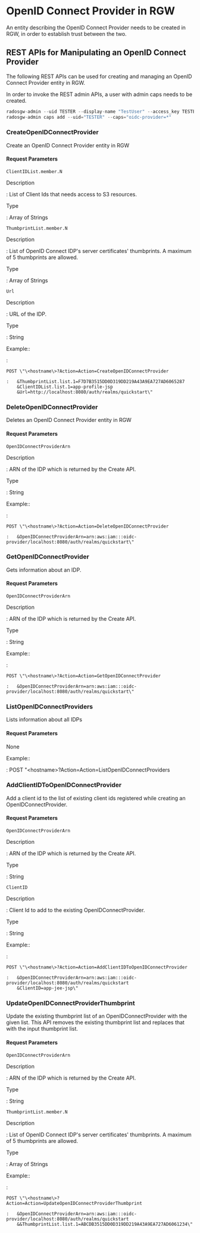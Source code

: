 # OpenID Connect Provider in RGW

An entity describing the OpenID Connect Provider needs to be created in
RGW, in order to establish trust between the two.

## REST APIs for Manipulating an OpenID Connect Provider

The following REST APIs can be used for creating and managing an OpenID
Connect Provider entity in RGW.

In order to invoke the REST admin APIs, a user with admin caps needs to
be created.

``` javascript
radosgw-admin --uid TESTER --display-name "TestUser" --access_key TESTER --secret test123 user create
radosgw-admin caps add --uid="TESTER" --caps="oidc-provider=*"
```

### CreateOpenIDConnectProvider

Create an OpenID Connect Provider entity in RGW

#### Request Parameters

`ClientIDList.member.N`

Description

:   List of Client Ids that needs access to S3 resources.

Type

:   Array of Strings

`ThumbprintList.member.N`

Description

:   List of OpenID Connect IDP\'s server certificates\' thumbprints. A
    maximum of 5 thumbprints are allowed.

Type

:   Array of Strings

`Url`

Description

:   URL of the IDP.

Type

:   String

<!-- -->

Example::

:   

    POST \"\<hostname\>?Action=Action=CreateOpenIDConnectProvider

    :   &ThumbprintList.list.1=F7D7B3515DD0D319DD219A43A9EA727AD6065287
        &ClientIDList.list.1=app-profile-jsp
        &Url=http://localhost:8080/auth/realms/quickstart\"

### DeleteOpenIDConnectProvider

Deletes an OpenID Connect Provider entity in RGW

#### Request Parameters

`OpenIDConnectProviderArn`

Description

:   ARN of the IDP which is returned by the Create API.

Type

:   String

<!-- -->

Example::

:   

    POST \"\<hostname\>?Action=Action=DeleteOpenIDConnectProvider

    :   &OpenIDConnectProviderArn=arn:aws:iam:::oidc-provider/localhost:8080/auth/realms/quickstart\"

### GetOpenIDConnectProvider

Gets information about an IDP.

#### Request Parameters

`OpenIDConnectProviderArn`

Description

:   ARN of the IDP which is returned by the Create API.

Type

:   String

<!-- -->

Example::

:   

    POST \"\<hostname\>?Action=Action=GetOpenIDConnectProvider

    :   &OpenIDConnectProviderArn=arn:aws:iam:::oidc-provider/localhost:8080/auth/realms/quickstart\"

### ListOpenIDConnectProviders

Lists information about all IDPs

#### Request Parameters

None

Example::

:   POST \"\<hostname\>?Action=Action=ListOpenIDConnectProviders

### AddClientIDToOpenIDConnectProvider

Add a client id to the list of existing client ids registered while
creating an OpenIDConnectProvider.

#### Request Parameters

`OpenIDConnectProviderArn`

Description

:   ARN of the IDP which is returned by the Create API.

Type

:   String

`ClientID`

Description

:   Client Id to add to the existing OpenIDConnectProvider.

Type

:   String

<!-- -->

Example::

:   

    POST \"\<hostname\>?Action=Action=AddClientIDToOpenIDConnectProvider

    :   &OpenIDConnectProviderArn=arn:aws:iam:::oidc-provider/localhost:8080/auth/realms/quickstart
        &ClientID=app-jee-jsp\"

### UpdateOpenIDConnectProviderThumbprint

Update the existing thumbprint list of an OpenIDConnectProvider with the
given list. This API removes the existing thumbprint list and replaces
that with the input thumbprint list.

#### Request Parameters

`OpenIDConnectProviderArn`

Description

:   ARN of the IDP which is returned by the Create API.

Type

:   String

`ThumbprintList.member.N`

Description

:   List of OpenID Connect IDP\'s server certificates\' thumbprints. A
    maximum of 5 thumbprints are allowed.

Type

:   Array of Strings

<!-- -->

Example::

:   

    POST \"\<hostname\>?Action=Action=UpdateOpenIDConnectProviderThumbprint

    :   &OpenIDConnectProviderArn=arn:aws:iam:::oidc-provider/localhost:8080/auth/realms/quickstart
        &&ThumbprintList.list.1=ABCDB3515DD0D319DD219A43A9EA727AD6061234\"
